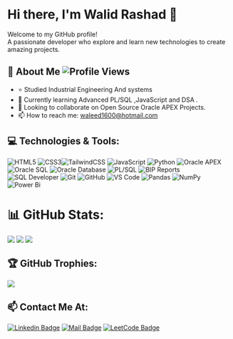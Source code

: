 
# Hi there, I'm Walid Rashad 👋
Welcome to my GitHub profile!  
A passionate developer who explore and learn new technologies to create amazing projects.

## 🚀 About Me ![Profile Views](https://komarev.com/ghpvc/?username=walidrashadx&color=blue)

- ⭐️ Studied Industrial Engineering And systems 
- 🌱 Currently learning Advanced PL/SQL ,JavaScript and DSA .
- 👯 Looking to collaborate on Open Source Oracle APEX Projects.
- 📫 How to reach me: [waleed1600@hotmail.com](mailto:waleed1600@hotmail.com)
  

## 💻 Technologies & Tools:

![HTML5](https://img.shields.io/badge/html5-%23E34F26.svg?style=for-the-badge&logo=html5&logoColor=white)
![CSS3](https://img.shields.io/badge/css3-%231572B6.svg?style=for-the-badge&logo=css3&logoColor=white)![TailwindCSS](https://img.shields.io/badge/tailwindcss-%2338B2AC.svg?style=for-the-badge&logo=tailwind-css&logoColor=white)
![JavaScript](https://img.shields.io/badge/javascript-%23323330.svg?style=for-the-badge&logo=javascript&logoColor=%23F7DF1E)
![Python](https://img.shields.io/badge/python-3670A0?style=for-the-badge&logo=python&logoColor=ffdd54)
![Oracle APEX](https://img.shields.io/badge/oracle_apex-F80000?style=for-the-badge&logo=oracle&logoColor=white)
![Oracle SQL](https://img.shields.io/badge/oracle_sql-F80000?style=for-the-badge&logo=oracle&logoColor=white)
![Oracle Database](https://img.shields.io/badge/oracle_database-F80000?style=for-the-badge&logo=oracle&logoColor=white)
![PL/SQL](https://img.shields.io/badge/pl_sql-F80000?style=for-the-badge&logo=oracle&logoColor=white)
![BIP Reports](https://img.shields.io/badge/bip_reports-F80000?style=for-the-badge&logo=oracle&logoColor=white)
![SQL Developer](https://img.shields.io/badge/sql_developer-F80000?style=for-the-badge&logo=oracle&logoColor=white)
![Git](https://img.shields.io/badge/git-%23F05033.svg?style=for-the-badge&logo=git&logoColor=white)
![GitHub](https://img.shields.io/badge/github-%23121011.svg?style=for-the-badge&logo=github&logoColor=white)
![VS Code](https://img.shields.io/badge/vs_code-007ACC?style=for-the-badge&logo=visual-studio-code&logoColor=white)
![Pandas](https://img.shields.io/badge/pandas-%23150458.svg?style=for-the-badge&logo=pandas&logoColor=white)
![NumPy](https://img.shields.io/badge/numpy-%23013243.svg?style=for-the-badge&logo=numpy&logoColor=white)
![Power Bi](https://img.shields.io/badge/power_bi-F2C811?style=for-the-badge&logo=powerbi&logoColor=black)

# 📊 GitHub Stats:
![](https://github-readme-stats.vercel.app/api?username=walidrashadx&theme=aura&hide_border=true&include_all_commits=true&count_private=true)
![](https://github-readme-stats.vercel.app/api/top-langs/?username=walidrashadx&theme=aura&hide_border=true&include_all_commits=true&count_private=true&layout=compact)
![](https://github-readme-streak-stats.herokuapp.com/?user=walidrashadx&theme=aura&hide_border=true)


## 🏆 GitHub Trophies:
![](https://github-profile-trophy.vercel.app/?username=walidrashadx&theme=radical&no-frame=true&no-bg=true&margin-w=4)

## 📫 Contact Me At:
[![Linkedin Badge](https://img.shields.io/badge/-Walid.Rashad.Linkedin-blue?style=flat-square&logo=Linkedin&logoColor=white&link=https://www.linkedin.com/in/walid-rashad/)](https://www.linkedin.com/in/walid-rashad/)
[![Mail Badge](https://img.shields.io/badge/-Email-D14836?style=flat-square&logo=gmail&logoColor=white&link=mailto:waleed1600@hotmail.com)](mailto:waleed1600@hotmail.com)
[![LeetCode Badge](https://img.shields.io/badge/-LeetCode-FFA116?style=flat-square&logo=LeetCode&logoColor=black&link=https://leetcode.com/u/Wals_/)](https://leetcode.com/u/Wals_/)







